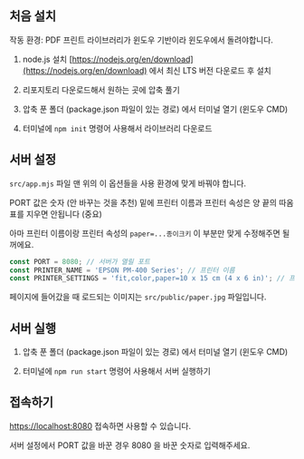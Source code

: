 ## 처음 설치

작동 환경: PDF 프린트 라이브러리가 윈도우 기반이라 윈도우에서 돌려야합니다.

1. node.js 설치
   [https://nodejs.org/en/download](https://nodejs.org/en/download) 에서 최신 LTS 버전 다운로드 후 설치

2. 리포지토리 다운로드해서 원하는 곳에 압축 풀기

3. 압축 푼 폴더 (package.json 파일이 있는 경로) 에서 터미널 열기 (윈도우 CMD)

4. 터미널에 `npm init` 명령어 사용해서 라이브러리 다운로드

## 서버 설정

`src/app.mjs` 파일 맨 위의 이 옵션들을 사용 환경에 맞게 바꿔야 합니다.

PORT 값은 숫자 (안 바꾸는 것을 추천)
밑에 프린터 이름과 프린터 속성은 양 끝의 따옴표를 지우면 안됩니다 (중요)

아마 프린터 이름이랑 프린터 속성의 `paper=...종이크키` 이 부분만 맞게 수정해주면 될꺼에요.

```js
const PORT = 8080; // 서버가 열릴 포트
const PRINTER_NAME = 'EPSON PM-400 Series'; // 프린터 이름
const PRINTER_SETTINGS = 'fit,color,paper=10 x 15 cm (4 x 6 in)'; // 프린터 속성
```

페이지에 들어갔을 때 로드되는 이미지는 `src/public/paper.jpg` 파일입니다.

## 서버 실행

1. 압축 푼 폴더 (package.json 파일이 있는 경로) 에서 터미널 열기 (윈도우 CMD)

2. 터미널에 `npm run start` 명령어 사용해서 서버 실행하기

## 접속하기

[https://localhost:8080](https://localhost:8080) 접속하면 사용할 수 있습니다.

서버 설정에서 PORT 값을 바꾼 경우 8080 을 바꾼 숫자로 입력해주세요.
